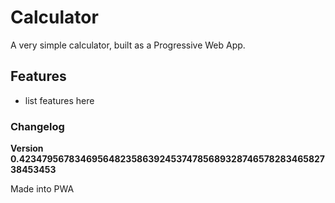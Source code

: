 # Calculator

A very simple calculator, built as a Progressive Web App.

## Features

- list features here

### Changelog

**Version 0.423479567834695648235863924537478568932874657828346582738453453**

Made into PWA

